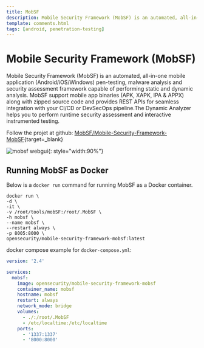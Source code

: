 ```yaml
---
title: MobSF
description: Mobile Security Framework (MobSF) is an automated, all-in-one mobile application (Android/iOS/Windows) pen-testing, malware analysis and security assessment framework capable of performing static and dynamic analysis.
template: comments.html
tags: [android, penetration-testing]
---
```


# Mobile Security Framework (MobSF)

Mobile Security Framework (MobSF) is an automated, all-in-one mobile application (Android/iOS/Windows) pen-testing, malware analysis and security assessment framework capable of performing static and dynamic analysis. MobSF support mobile app binaries (APK, XAPK, IPA & APPX) along with zipped source code and provides REST APIs for seamless integration with your CI/CD or DevSecOps pipeline.The Dynamic Analyzer helps you to perform runtime security assessment and interactive instrumented testing.

Follow the projet at github: [MobSF/Mobile-Security-Framework-MobSF][mobsf-url]{target=\_blank}

![mobsf webgui][mobsf-webgui-img]{: style="width:90%"}

## Running MobSF as Docker

Below is a `docker run` command for running MobSF as a Docker container.

```shell
docker run \
-d \
-it \
-v /root/tools/mobSF:/root/.MobSF \
-h mobsf \
--name mobsf \
--restart always \
-p 8005:8000 \
opensecurity/mobile-security-framework-mobsf:latest
```

docker compose example for `docker-compose.yml`:

```yaml
version: '2.4'

services:
  mobsf:
    image: opensecurity/mobile-security-framework-mobsf
    container_name: mobsf
    hostname: mobsf
    restart: always
    network_mode: bridge
    volumes:
      - ./:/root/.MobSF
      - /etc/localtime:/etc/localtime
    ports:
      - '1337:1337'
      - '8000:8000'
```

<!-- appendices -->

[mobsf-url]: https://github.com/MobSF/Mobile-Security-Framework-MobSF 'MobSF Github Page'
[mobsf-webgui-img]: ../assets/images/6f0ec169-8a64-4019-9bbb-c0f542c00972.png 'mobsf webgui'

<!-- end appendices -->
